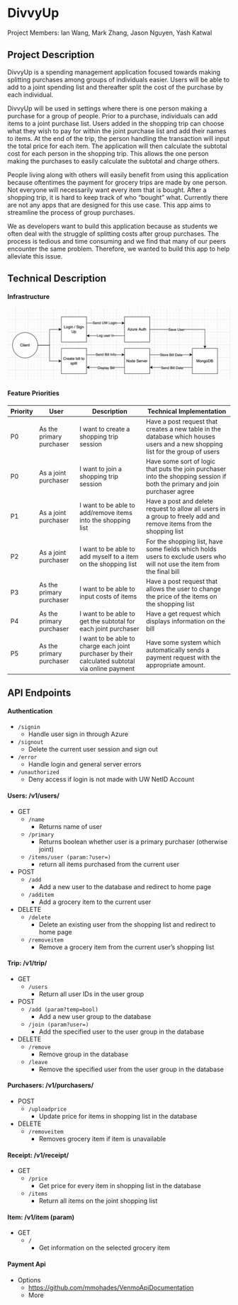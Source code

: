 # DivvyUp
Project Members: Ian Wang, Mark Zhang, Jason Nguyen, Yash Katwal

## Project Description
DivvyUp is a spending management application focused towards making splitting purchases among groups of individuals easier. Users will be able to add to a joint spending list and thereafter split the cost of the purchase by each individual.

DivvyUp will be used in settings where there is one person making a purchase for a group of people. Prior to a purchase, individuals can add items to a joint purchase list. Users added in the shopping trip can choose what they wish to pay for within the joint purchase list and add their names to items. At the end of the trip, the person handling the transaction will input the total price for each item. The application will then calculate the subtotal cost for each person in the shopping trip. This allows the one person making the purchases to easily calculate the subtotal and charge others. 

People living along with others will easily benefit from using this application because oftentimes the payment for grocery trips are made by one person. Not everyone will necessarily want every item that is bought. After a shopping trip, it is hard to keep track of who “bought” what. Currently there are not any apps that are designed for this use case. This app aims to streamline the process of group purchases. 

We as developers want to build this application because as students we often deal with the struggle of splitting costs after group purchases. The process is tedious and time consuming and we find that many of our peers encounter the same problem. Therefore, we wanted to build this app to help alleviate this issue. 

## Technical Description

#### Infrastructure
![architecture diagram](diagrams/divvyinfra.png)

#### Feature Priorities
| Priority | User | Description | Technical Implementation |
|---|---|---|---|
| P0 | As the primary purchaser | I want to create a shopping trip session | Have a post request that creates a new table in the database which houses users and a new shopping list for the group of users |
| P0 | As a joint purchaser | I want to join a shopping trip session | Have some sort of logic that puts the join purchaser into the shopping session if both the primary and join purchaser agree |
| P1 | As a joint purchaser | I want to be able to add/remove items into the shopping list | Have a post and delete request to allow all users in a group to freely add and remove items from the shopping list |
| P2 | As a joint purchaser | I want to be able to add myself to a item on the shopping list | For the shopping list, have some fields which holds users to exclude users who will not use the item from the final bill | 
| P3 | As the primary purchaser | I want to be able to input costs of items | Have a post request that allows the user to change the price of the items on the shopping list | 
| P4 | As the primary  purchaser | I want to be able to get the subtotal for each joint purchaser | Have a get request which displays information on the bill |
| P5 | As the primary purchaser | I want to be able to charge each joint purchaser by their calculated subtotal via online payment | Have some system which automatically sends a payment request with the appropriate amount. |


## API Endpoints

#### Authentication
* `/signin`
    * Handle user sign in through Azure
* `/signout`
    * Delete the current user session and sign out
* `/error`
    * Handle login and general server errors
* `/unauthorized`
    * Deny access if login is not made with UW NetID Account

#### Users: /v1/users/
* GET
    * `/name`
        * Returns name of user
    * `/primary`
        * Returns boolean whether user is a primary purchaser (otherwise joint)
    * `/items/user (param:?user=)`
        * return all items purchased from the current user
* POST
    * `/add `
        * Add a new user to the database and redirect to home page
    * `/additem`
        * Add a grocery item to the current user
* DELETE
     * `/delete`
        * Delete an existing user from the shopping list and redirect to home page
     * `/removeitem`
        * Remove a grocery item from the current user’s shopping list

#### Trip: /v1/trip/
* GET
    * `/users`
        * Return all user IDs in the user group
* POST
    * `/add (param?temp=bool)`
        * Add a new user group to the database
    * `/join (param?user=)`
        * Add the specified user to the user group in the database
* DELETE
    * `/remove`
        * Remove group in the database    
    * `/leave`
        * Remove the specified user from the user group in the database
        
#### Purchasers: /v1/purchasers/
* POST
    * `/uploadprice`
        * Update price for items in shopping list in the database
* DELETE
     * `/removeitem `
        * Removes grocery item if item is unavailable 

#### Receipt: /v1/receipt/
* GET
    * `/price`
        * Get price for every item in shopping list in the database
    * `/items`
        * Return all items on the joint shopping list

#### Item: /v1/item (param)
* GET
    * `/`
        * Get information on the selected grocery item

#### Payment Api
* Options
    * https://github.com/mmohades/VenmoApiDocumentation
    * More

